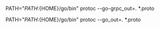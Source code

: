 PATH="${PATH}:${HOME}/go/bin" protoc --go-grpc_out=. *.proto

PATH="${PATH}:${HOME}/go/bin" protoc --go_out=. *.proto